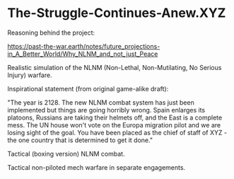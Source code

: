 # The-Struggle-Continues-Anew.XYZ

Reasoning behind the project:

https://past-the-war.earth/notes/future_projections-in_A_Better_World/Why_NLNM_and_not_just_Peace

Realistic simulation of the NLNM (Non-Lethal, Non-Mutilating, No Serious Injury) warfare.

Inspirational statement (from original game-alike draft):

"The year is 2128.  The new NLNM combat system has just been implemented but things are going horribly wrong.  Spain enlarges its platoons, Russians are taking their helmets off, and the East is a complete mess.  The UN house won't vote on the Europa migration pilot and we are losing sight of the goal.  You have been placed as the chief of staff of XYZ - the one country that is determined to get it done."

Tactical (boxing version) NLNM combat.

Tactical non-piloted mech warfare in separate engagements.
